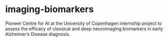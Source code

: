 # imaging-biomarkers
Pioneer Centre for AI at the University of Copenhagen internship project to assess the efficacy of classical and deep neuroimaging biomarkers in early Alzheimer’s Disease diagnosis. 
